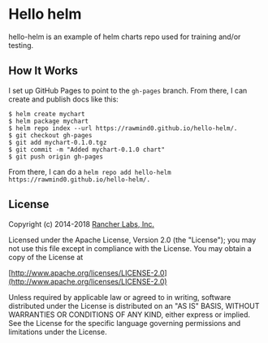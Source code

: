 Hello helm
==========

hello-helm is an example of helm charts repo used for training and/or testing. 

## How It Works

I set up GitHub Pages to point to the `gh-pages` branch. From there, I can
create and publish docs like this:

```console
$ helm create mychart
$ helm package mychart
$ helm repo index --url https://rawmind0.github.io/hello-helm/.
$ git checkout gh-pages
$ git add mychart-0.1.0.tgz
$ git commit -m "Added mychart-0.1.0 chart"
$ git push origin gh-pages
```

From there, I can do a `helm repo add hello-helm
https://rawmind0.github.io/hello-helm/.`

## License
Copyright (c) 2014-2018 [Rancher Labs, Inc.](http://rancher.com)

Licensed under the Apache License, Version 2.0 (the "License");
you may not use this file except in compliance with the License.
You may obtain a copy of the License at

[http://www.apache.org/licenses/LICENSE-2.0](http://www.apache.org/licenses/LICENSE-2.0)

Unless required by applicable law or agreed to in writing, software
distributed under the License is distributed on an "AS IS" BASIS,
WITHOUT WARRANTIES OR CONDITIONS OF ANY KIND, either express or implied.
See the License for the specific language governing permissions and
limitations under the License.
